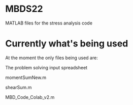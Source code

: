 # MBDS22
MATLAB files for the stress analysis code

# Currently what's being used
At the moment the only files being used are:

The problem solving input spreadsheet

momentSumNew.m

shearSum.m

MBD_Code_Colab_v2.m
